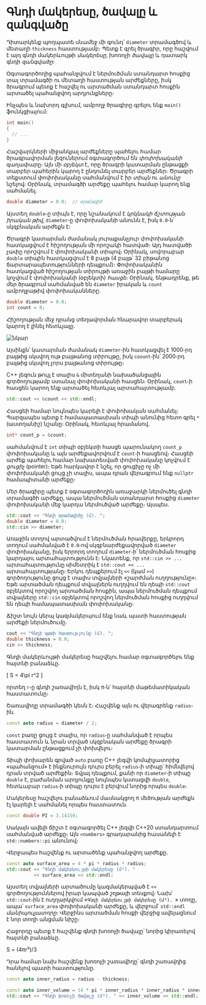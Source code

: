 # Գնդի մակերեսը, ծավալը և զանգվածը

Դիտարկենք պողպատե սնամեջ մի գունդ՝ `diameter` տրամագծով և մետաղի `thickness` հաստությամբ։ Պետք է գրել ծրագիր, որը հաշվում է այդ գնդի մակերևույթի _մակերեսը_, խոռոչի _ծավալը_ և դատարկ գնդի _զանգվածը_։

Օգտագործողից պահանջվում է ներմուծման ստանդարտ հոսքից տալ տրամագծի ու մետաղի հաստության արժեքները, իսկ ծրագրում պետք է հաշվել ու արտածման ստանդարտ հոսքին արտածել պահանջվող արդյունքները։

Ինչպես և նախորդ գլխում, ամբողջ ծրագիրը գրելու ենք `main()` ֆունկցիայում։

```C++
int main()
{
  // ... 
}
```

Հաշվարկների միջանկյալ արժեքները պահելու համար ծրագրավորման լեզուներում օգտագործում են _փոփոխականի_ գաղափարը։ Այն մի _օբյեկտ_ է, որը ծրագրի կատարման ընթացքի տարբեր պահերին կարող է ընդունել տարբեր արժեքներ։ Ծրագրի տեքստում փոփոխականը սահմանվում է իր _տիպն_ ու _անունը_ նշելով։ Օրինակ, տրամագծի արժեքը պահելու համար կարող ենք սահմանել․

```C++
double diameter = 0.0;  // տրամագիծ
```

Այստեղ `double`֊ը տիպն է, որը նշանակում է _կրկնակի ճշտության իրական թիվ_, `diameter`֊ը փոփոխականի անունն է, իսկ `0.0`֊ն՝ սկզբնական արժեքն է։ 

Ծրագրի կատարման ժամանակ յուրաքանչյուր փոփոխականի հատկացվում է հիշողության մի որոշակի հատված։ Այդ հատվածի չափը որոշվում է փոփոխականի տիպով։ Օրինակ, սովորաբար `double` տիպին հատկացվում է 8 բայթ (4 բայթ՝ 32 բիթանոց ճարտարապետությունների դեպքում)։ Փոփոխականին հատկացված հիշողության տիրույթի առաջին բայթի համարը կոչվում է փոփոխականի (օբյեկտի) _հասցե_։ Օրինակ, ենթադրենք, թե մեր ծրագրում սահմանված են `diameter` իրական և `count` ամբողջաթիվ փոփոխականները․

```C++
double diameter = 0.0;
int count = 0;
```

Հիշողության մեջ դրանց տեղավորման հնարավոր տարբերակ կարող է լինել հետևյալը․

![նկար]()

Այսինքն՝ կատարման ժամանակ `diameter`֊ին հատկացվել է 1000֊րդ բայթից սկսվող ութ բայթանոց տիրույթը, իսկ `coount`֊ին՝ 2000֊րդ բայթից սկսվող չորս բայթանոց տիրույթը։

C++ լեզուն թույլ է տալիս `&` միտեղանի նախածանցային գործողությամբ ստանալ փոփոխականի հասցեն։ Օրինակ, `count`֊ի հասցեն կարող ենք արտածել հետևյալ արտահայտությամբ․

```C++
std::cout << &count << std::endl;
```

Հասցեի համար նույնպես կարելի է փոփոխական սահմանել։ Պարզապես պետք է համապատասխան տիպի անունից հետո գրել `*` (աստղանիշ) նշանը։ Օրինակ, հետևյալ հրամանով․

```C++
int* count_p = &count;
```

սահմանվում է `int` տիպի օբյեկտի հասցե պարունակող `count_p` փոփոխականը և այն արժեքավորվում է `count`֊ի հասցեով։ Հասցեի արժեք պահելու համար նախատեսված փոփոխականը կոչվում է _ցուցիչ_ (pointer)։ Եթե հարկավոր է նշել, որ ցուցիչը ոչ մի փոփոխականի ցույց չի տալիս, ապա դրան վերագրում ենք `nullptr` համապիտանի արժեքը։

Մեր ծրագիրը պետք է օգտագործողին առաջարկի ներմուծել գնդի տրամագծի արժեքը, ապա ներմուծման ստանդարտ հոսքից `diameter` փոփոխականի մեջ կարդա ներմուծված արժեքը։ Այսպես․

```C++
std::cout << "Գնդի տրամագիծը (մ). ";
double diameter = 0.0;
std::cin >> diameter;
```

Առաջին տողով արտածվում է ներմուծման հրավերքը, երկրորդ տողում սահմանված է `0.0`֊ով սկզբնարժեքավորված `diameter` փոփոխականը, իսկ երրորդ տողում `diameter`֊ի՝ ներմուծման հոսքից կարդալու արտահայտությունն է։ Նկատենք, որ `std::cin >> ...` արտահայտությունը սիմետրիկ է `std::cout << ...` արտահայտությանը։ Երկու դեպքերում էլ `<<` (կամ `>>`) գործողությունը ցույց է տալիս տվյալների «շարժման ուղղությունը»։ Եթե արտածման դեպքում տվյալներն ուղղվում են դեպի `std::cout` օբյեկտով որոշվող արտածման հոսքին, ապա ներմուծման դեպքում տվյալները `std::cin` օբյեկտով որոշվող ներմուծման հոսքից ուղղվում են դեպի համապատասխան փոփոխականը։

Ճիշտ նույն կերպ կազմակերպում ենք նաև պատի հաստության արժեքի ներմուծումը․

```C++
cout << "Գնդի պատի հաստությունը (մ). ";
double thickness = 0.0;
cin >> thickness;
```

Գնդի մակերևույթի մակերեսը հաշվելու համար օգտագործելու ենք հայտնի բանաձևը․

\[
S = 4\pi r^2
\]

որտեղ `r`֊ը գնդի շառավիղն է, իսկ π֊ն՝ հայտնի մաթեմատիկական հաստատունը։

Շառավիղը տրամագծի կեսն է։ Հաշվենք այն ու վերագրենք `radius`֊ին․

```C++
const auto radius = diameter / 2;
```

`const` բառը ցույց է տալիս, որ `radius`֊ը սահմանված է որպես հաստատուն և նրան տրված սկզբնական արժեքը ծրագրի կատարման ընթացքում չի փոխվելու։

Տիպի փոխարեն գրված `auto` բառը C++ լեզվի կոմպիլյատորից «պահանջում» է ինքնուրույն դուրս բերել `radius`֊ի տիպը՝ հիմնվելով դրան տրված արժեքին։ Տվյալ դեպքում, քանի որ `diameter`֊ի տիպը `double` է, բաժանման արդյունքը նույնպես կստացվի `double`, հետևաբար `radius`֊ի տիպը դուրս է բերվում նորից որպես `double`։ 

Մակերեսը հաշվելու բանաձևում մասնակցող π մեծության արժեքն էլ կարելի է սահմանել որպես հաստատուն․

```C++
const double PI = 3.14159;
```

Սակայն ավելի ճիշտ է օգտագործել C++ լեզվի C++20 ստանդարտում սահմանված արժեքը։ Այն `<numbers>` գրադարանից հասանելի է `std::numbers::pi` անունով։

Վերջապես հաշվենք ու արտածենք պահանջվող արժեքը․

```C++
const auto surface_area = 4 * pi * radius * radius;
std::cout << "Գնդի մակերևույթի մակերեսը (մ²). "
          << surface_area << std::endl;
```

Այստեղ տվյալների արտածումը կազմակերպված է `<<` գործողություններով իրար կապված շղթայի տեսքով։ Նախ՝ `std::cout`֊ին է ուղղարկվում «`Գնդի մակերևույթի մակերեսը (մ²). `» տողը, ապա՝ `surface_area` փոփոխականի արժեքը, և վերջում՝ `std::endl` _մանիպուլյատորը_։ Վերջինս արտածման հոսքի վերջից ավելացնում է նոր տողի անցման նիշը։

Հաջորդը պետք է հաշվենք գնդի խոռոչի ծավալը՝ նորից կիրառելով հայտնի բանաձևը․

S = (4πr³)/3

Դրա համար նախ հաշվենք խոռոչի շառավիղը՝ գնդի շառավղից հանելով պատի հաստությունը․

```C++
const auto inner_radius = radius - thickness;
```

```C++
const auto inner_volume = (4 * pi * inner_radius * inner_radius * inner_radius) / 3;
std::cout << "Գնդի խոռոչի ծավալը (մ³). " << inner_volume << std::endl;
```
